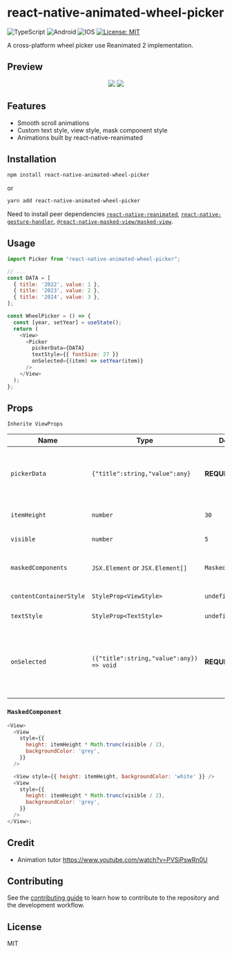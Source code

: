 # react-native-animated-wheel-picker
![TypeScript](https://img.shields.io/badge/typescript-%23007ACC.svg?style=for-the-badge&logo=typescript&logoColor=white)
![Android](https://img.shields.io/badge/Android-3DDC84?style=for-the-badge&logo=android&logoColor=white)
![IOS](https://img.shields.io/badge/iOS-000000?style=for-the-badge&logo=ios&logoColor=white)
[![License: MIT](https://img.shields.io/badge/License-MIT-yellow.svg)](https://opensource.org/licenses/MIT)


A cross-platform wheel picker use Reanimated 2 implementation.

## Preview
<div
align="center"
style="width:100%;">
<img src="https://media.giphy.com/media/FLqrtxwHe3DAAL9Y2Q/giphy.gif"/>
<img src="https://media.giphy.com/media/lQkerbbjkO6OpDVXWz/giphy.gif"/>
</div>


## Features
- Smooth scroll animations
- Custom text style, view style, mask component style
- Animations built by react-native-reanimated

## Installation

```sh
npm install react-native-animated-wheel-picker
```
or
```sh
yarn add react-native-animated-wheel-picker
```
Need to install peer dependencies [`react-native-reanimated`](https://github.com/kmagiera/react-native-reanimated),  [`react-native-gesture-handler`](https://github.com/kmagiera/react-native-gesture-handler), [`@react-native-masked-view/masked-view`](https://github.com/react-native-masked-view/masked-view).

## Usage

```js
import Picker from "react-native-animated-wheel-picker";

// ...
const DATA = [
  { title: '2022', value: 1 },
  { title: '2023', value: 2 },
  { title: '2024', value: 3 },
];

const WheelPicker = () => {
  const [year, setYear] = useState();
  return (
    <View>
      <Picker
        pickerData={DATA}
        textStyle={{ fontSize: 27 }}
        onSelected={(item) => setYear(item)}
      />
    </View>
  );
};
```

## Props

`Inherite ViewProps`

| Name                             | Type                 | Default                        | Description                                                                                                                                |
| -------------------------------- | -------------------- | ------------------------------ | ------------------------------------------------------------------------------------------------------------------------------------------ |
| `pickerData`                     | `{"title":string,"value":any}`              | **REQUIRED**                   | Data for each element "title" key display on picker item                                                                                                                    |
| `itemHeight`                     | `number`             | `30`                          | Height of each picker item                                                                                               |
| `visible`                        | `number`             | `5`                             | Visible item on picker                                                                                                                     |
| `maskedComponents`                 | `JSX.Element` or `JSX.Element[]`       | `MaskedComponent`       | The component masked picker view                                                                                              |
| `contentContainerStyle`          | `StyleProp<ViewStyle>`| `undefined`                        | Item view style  
| `textStyle`                      | `StyleProp<TextStyle>`                |      `undefined`                  | Item text style         |
| `onSelected`                     | `({"title":string,"value":any}) => void`           |**REQUIRED**                             |  Callback when user select item that will return element of pickerData array

### `MaskedComponent`

```js
<View>
  <View
    style={{
      height: itemHeight * Math.trunc(visible / 2),
      backgroundColor: 'grey',
    }}
  />

  <View style={{ height: itemHeight, backgroundColor: 'white' }} />
  <View
    style={{
      height: itemHeight * Math.trunc(visible / 2),
      backgroundColor: 'grey',
    }}
  />
</View>;

```
## Credit

- Animation tutor https://www.youtube.com/watch?v=PVSjPswRn0U

## Contributing

See the [contributing guide](CONTRIBUTING.md) to learn how to contribute to the repository and the development workflow.

## License

MIT
